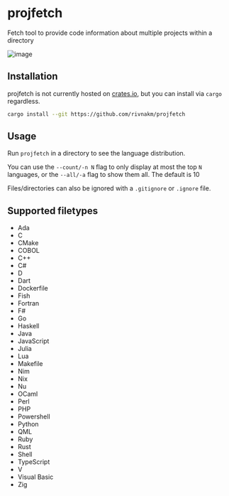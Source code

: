# projfetch

Fetch tool to provide code information about multiple projects within a directory

![image](https://github.com/user-attachments/assets/bde35924-1022-492f-bb58-4f6eece4e40f)

## Installation

projfetch is not currently hosted on [crates.io](https://crates.io), but you can install via `cargo` regardless.

```sh
cargo install --git https://github.com/rivnakm/projfetch
```

## Usage

Run `projfetch` in a directory to see the language distribution.

You can use the `--count/-n N` flag to only display at most the top `N` languages, or the `--all/-a` flag to show them all. The default is 10

Files/directories can also be ignored with a `.gitignore` or `.ignore` file.

## Supported filetypes

- Ada
- C
- CMake
- COBOL
- C++
- C#
- D
- Dart
- Dockerfile
- Fish
- Fortran
- F#
- Go
- Haskell
- Java
- JavaScript
- Julia
- Lua
- Makefile
- Nim
- Nix
- Nu
- OCaml
- Perl
- PHP
- Powershell
- Python
- QML
- Ruby
- Rust
- Shell
- TypeScript
- V
- Visual Basic
- Zig
